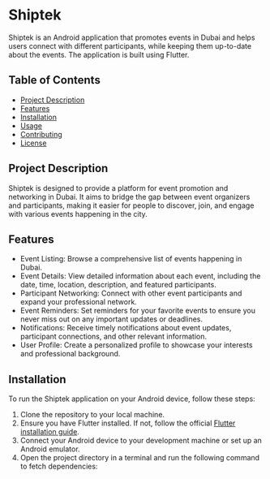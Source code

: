 # Shiptek

Shiptek is an Android application that promotes events in Dubai and helps users connect with different participants, while keeping them up-to-date about the events. The application is built using Flutter.

## Table of Contents

- [Project Description](#project-description)
- [Features](#features)
- [Installation](#installation)
- [Usage](#usage)
- [Contributing](#contributing)
- [License](#license)

## Project Description

Shiptek is designed to provide a platform for event promotion and networking in Dubai. It aims to bridge the gap between event organizers and participants, making it easier for people to discover, join, and engage with various events happening in the city.

## Features

- Event Listing: Browse a comprehensive list of events happening in Dubai.
- Event Details: View detailed information about each event, including the date, time, location, description, and featured participants.
- Participant Networking: Connect with other event participants and expand your professional network.
- Event Reminders: Set reminders for your favorite events to ensure you never miss out on any important updates or deadlines.
- Notifications: Receive timely notifications about event updates, participant connections, and other relevant information.
- User Profile: Create a personalized profile to showcase your interests and professional background.

## Installation

To run the Shiptek application on your Android device, follow these steps:

1. Clone the repository to your local machine.
2. Ensure you have Flutter installed. If not, follow the official [Flutter installation guide](https://flutter.dev/docs/get-started/install).
3. Connect your Android device to your development machine or set up an Android emulator.
4. Open the project directory in a terminal and run the following command to fetch dependencies:

